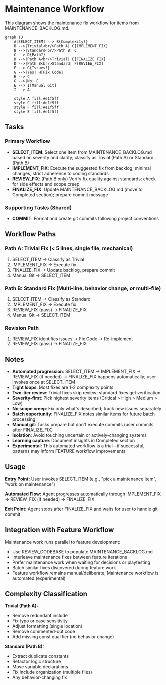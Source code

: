 # Maintenance Workflow

This diagram shows the maintenance fix workflow for items from MAINTENANCE_BACKLOG.md.

```mermaid
graph TD
    A[SELECT_ITEM] --> B{Complexity?}
    B -->|Trivial<br/>Path A| C[IMPLEMENT_FIX]
    B -->|Standard<br/>Path B| C
    C --> D{Path?}
    D -->|Path A<br/>Trivial| E[FINALIZE_FIX]
    D -->|Path B<br/>Standard| F[REVIEW_FIX]
    F --> G{Issues?}
    G -->|Yes| H[Fix Code]
    H --> C
    G -->|No| E
    E --> I[Manual Git]
    I --> A

    style A fill:#e1f5ff
    style C fill:#e1f5ff
    style F fill:#e1f5ff
    style E fill:#e1f5ff
```

## Tasks

### Primary Workflow
- **SELECT_ITEM**: Select one item from MAINTENANCE_BACKLOG.md based on severity and clarity; classify as Trivial (Path A) or Standard (Path B)
- **IMPLEMENT_FIX**: Execute the suggested fix from backlog; minimal changes, strict adherence to coding standards
- **REVIEW_FIX**: (Path B only) Verify fix quality against standards; check for side effects and scope creep
- **FINALIZE_FIX**: Update MAINTENANCE_BACKLOG.md (move to Completed section); prepare commit message

### Supporting Tasks (Shared)
- **COMMIT**: Format and create git commits following project conventions

## Workflow Paths

### Path A: Trivial Fix (< 5 lines, single file, mechanical)
1. SELECT_ITEM → Classify as Trivial
2. IMPLEMENT_FIX → Execute fix
3. FINALIZE_FIX → Update backlog, prepare commit
4. Manual Git → SELECT_ITEM

### Path B: Standard Fix (Multi-line, behavior change, or multi-file)
1. SELECT_ITEM → Classify as Standard
2. IMPLEMENT_FIX → Execute fix
3. REVIEW_FIX (pass) → FINALIZE_FIX
4. Manual Git → SELECT_ITEM

### Revision Path
1. REVIEW_FIX identifies issues → Fix Code → Re-implement
2. REVIEW_FIX (pass) → FINALIZE_FIX

## Notes

- **Automated progression**: SELECT_ITEM → IMPLEMENT_FIX → REVIEW_FIX (if needed) → FINALIZE_FIX happens automatically; user invokes once at SELECT_ITEM
- **Tight loops**: Most fixes are 1-2 complexity points
- **Two-tier review**: Trivial fixes skip review; standard fixes get verification
- **Severity-first**: Pick highest severity items (Critical > High > Medium > Low)
- **No scope creep**: Fix only what's described; track new issues separately
- **Batch opportunity**: FINALIZE_FIX notes similar items for future batch processing
- **Manual git**: Tasks prepare but don't execute commits (user commits after FINALIZE_FIX)
- **Isolation**: Avoid touching uncertain or actively-changing systems
- **Learning capture**: Document insights in Completed section
- **Experimental**: This automated workflow is a trial—if successful, patterns may inform FEATURE workflow improvements

## Usage

**Entry Point:** User invokes SELECT_ITEM (e.g., "pick a maintenance item", "work on maintenance")

**Automated Flow:** Agent progresses automatically through IMPLEMENT_FIX → REVIEW_FIX (if needed) → FINALIZE_FIX

**Exit Point:** Agent stops after FINALIZE_FIX and waits for user to handle git commit

## Integration with Feature Workflow

Maintenance work runs parallel to feature development:
- Use REVIEW_CODEBASE to populate MAINTENANCE_BACKLOG.md
- Interleave maintenance fixes between feature iterations
- Prefer maintenance work when waiting for decisions or playtesting
- Batch similar fixes discovered during feature work
- Feature workflow remains manual/deliberate; Maintenance workflow is automated (experimental)

## Complexity Classification

**Trivial (Path A):**
- Remove redundant include
- Fix typo or case sensitivity
- Adjust formatting (single location)
- Remove commented-out code
- Add missing const qualifier (no behavior change)

**Standard (Path B):**
- Extract duplicate constants
- Refactor logic structure
- Move variable declarations
- Fix include organization (multiple files)
- Any behavior-changing fix
